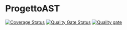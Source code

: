 ﻿# ProgettoAST
[![Coverage Status](https://coveralls.io/repos/github/IreneScarpanti/ProgettoAST/badge.svg?branch=main)](https://coveralls.io/github/IreneScarpanti/ProgettoAST?branch=main)
[![Quality Gate Status](https://sonarcloud.io/api/project_badges/measure?project=IreneScarpanti_ProgettoAST&metric=alert_status)](https://sonarcloud.io/summary/new_code?id=IreneScarpanti_ProgettoAST)
[![Quality gate](https://sonarcloud.io/api/project_badges/quality_gate?project=IreneScarpanti_ProgettoAST)](https://sonarcloud.io/summary/new_code?id=IreneScarpanti_ProgettoAST)
